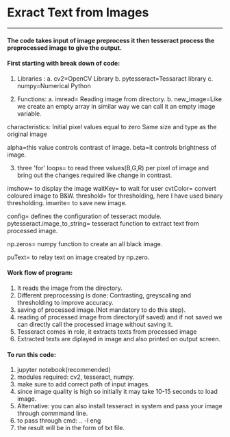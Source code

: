 


# Exract Text from Images
------------------------------------------------------------------------
#### The code takes input of image preprocess it then tesseract process the preprocessed image to give the output.

#### First starting with break down of code:
1. Libraries :
a. cv2=OpenCV Library
b. pytesseract=Tessaract library
c. numpy=Numerical Python

2. Functions:
a. imread= Reading image from directory.
b. new_image=Like we create an empty array in similar way we can call it an empty image variable.

characteristics: Initial pixel values equal to zero
Same size and type as the original image

alpha=this value controls contrast of image.
beta=it controls brightness of image.

3. three 'for' loops= to read three values(B,G,R) per pixel of image and bring out the changes required like change in contrast.

imshow= to display the image
waitKey= to wait for user 
cvtColor= convert coloured image to B&W.
threshold= for thresholding, here I have used binary thresholding.
imwrite= to save new image.

config= defines the configuration of tesseract module.
pytesseract.image_to_string= tesseract function to extract text from processed image.

np.zeros= numpy function to create an all black image. 

puText= to relay text on image created by np.zero.

#### Work flow of program:
1. It reads the image from the directory.
2. Different preprocessing is done: Contrasting, greyscaling and thresholding to improve accuracy.
3. saving of processed image.(Not mandatory to do this step).
4. reading of processed image from directory(if saved) and if not saved we can directly call the processed image without saving it.
5. Tesseract comes in role, it extracts texts from processed image 
6. Extracted texts are diplayed in image and also printed on output screen.


#### To run this code:
1. jupyter notebook(recommended)
2. modules required: cv2, tesseract, numpy.
3. make sure to add correct path of input images.
4. since image quality is high so initially it may take 10-15 seconds to load image.
5. Alternative: you can also install tesseract in system and pass your image through commmand line.
6. to pass through cmd: <file name><space> ..<output file name> -l eng 
7. the result will be in the form of txt file.
